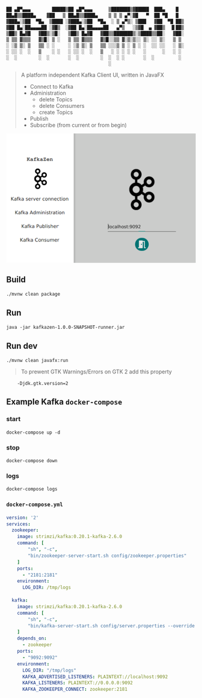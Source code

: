     ██ ▄█▀▄▄▄        █████▒██ ▄█▀▄▄▄      ▒███████▒▓█████  ███▄    █ 
    ██▄█▒▒████▄    ▓██   ▒ ██▄█▒▒████▄    ▒ ▒ ▒ ▄▀░▓█   ▀  ██ ▀█   █ 
    ▓███▄░▒██  ▀█▄  ▒████ ░▓███▄░▒██  ▀█▄  ░ ▒ ▄▀▒░ ▒███   ▓██  ▀█ ██▒
    ▓██ █▄░██▄▄▄▄██ ░▓█▒  ░▓██ █▄░██▄▄▄▄██   ▄▀▒   ░▒▓█  ▄ ▓██▒  ▐▌██▒
    ▒██▒ █▄▓█   ▓██▒░▒█░   ▒██▒ █▄▓█   ▓██▒▒███████▒░▒████▒▒██░   ▓██░
    ▒ ▒▒ ▓▒▒▒   ▓▒█░ ▒ ░   ▒ ▒▒ ▓▒▒▒   ▓▒█░░▒▒ ▓░▒░▒░░ ▒░ ░░ ▒░   ▒ ▒ 
    ░ ░▒ ▒░ ▒   ▒▒ ░ ░     ░ ░▒ ▒░ ▒   ▒▒ ░░░▒ ▒ ░ ▒ ░ ░  ░░ ░░   ░ ▒░
    ░ ░░ ░  ░   ▒    ░ ░   ░ ░░ ░  ░   ▒   ░ ░ ░ ░ ░   ░      ░   ░ ░ 
    ░  ░        ░  ░       ░  ░        ░  ░  ░ ░       ░  ░         ░ 
                                          ░                          


> A platform independent Kafka Client UI, written in JavaFX
> - Connect to Kafka
> - Administration
>     - delete Topics
>     - delete Consumers
>     - create Topics
> - Publish
> - Subscribe (from current or from begin) 

![kafkazen](docs/images/kafkazen.png)

## Build

    ./mvnw clean package
    
    
## Run

    java -jar kafkazen-1.0.0-SNAPSHOT-runner.jar
    
## Run dev

    ./mvnw clean javafx:run 
    
> To prewent GTK Warnings/Errors on GTK 2 add this property
        
        -Djdk.gtk.version=2
## Example Kafka `docker-compose`
### start    
    docker-compose up -d
### stop    
    docker-compose down
### logs    
    docker-compose logs
### `docker-compose.yml`
```yaml
version: '2'
services:
  zookeeper:
    image: strimzi/kafka:0.20.1-kafka-2.6.0
    command: [
        "sh", "-c",
        "bin/zookeeper-server-start.sh config/zookeeper.properties"
    ]
    ports:
      - "2181:2181"
    environment:
      LOG_DIR: /tmp/logs

  kafka:
    image: strimzi/kafka:0.20.1-kafka-2.6.0
    command: [
        "sh", "-c",
        "bin/kafka-server-start.sh config/server.properties --override listeners=$${KAFKA_LISTENERS} --override advertised.listeners=$${KAFKA_ADVERTISED_LISTENERS} --override zookeeper.connect=$${KAFKA_ZOOKEEPER_CONNECT}"
    ]
    depends_on:
      - zookeeper
    ports:
      - "9092:9092"
    environment:
      LOG_DIR: "/tmp/logs"
      KAFKA_ADVERTISED_LISTENERS: PLAINTEXT://localhost:9092
      KAFKA_LISTENERS: PLAINTEXT://0.0.0.0:9092
      KAFKA_ZOOKEEPER_CONNECT: zookeeper:2181
```
